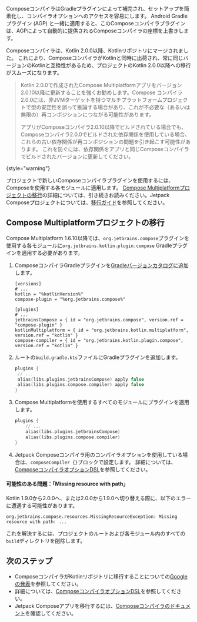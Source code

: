 [//]: # (title: Composeコンパイラの更新)

ComposeコンパイラはGradleプラグインによって補完され、セットアップを簡素化し、コンパイラオプションへのアクセスを容易にします。
Android Gradleプラグイン (AGP) と一緒に適用すると、このComposeコンパイラプラグインは、AGPによって自動的に提供されるComposeコンパイラの座標を上書きします。

Composeコンパイラは、Kotlin 2.0.0以降、Kotlinリポジトリにマージされました。
これにより、ComposeコンパイラがKotlinと同時に出荷され、常に同じバージョンのKotlinと互換性があるため、プロジェクトのKotlin 2.0.0以降への移行がスムーズになります。

> Kotlin 2.0.0で作成されたCompose Multiplatformアプリをバージョン2.0.10以降に更新することを強くお勧めします。Compose
> コンパイラ2.0.0には、非JVMターゲットを持つマルチプラットフォームプロジェクトで型の安定性を誤って推論する場合があり、これが不必要な（あるいは無限の）再コンポジションにつながる可能性があります。
>
> アプリがComposeコンパイラ2.0.10以降でビルドされている場合でも、Composeコンパイラ2.0.0でビルドされた依存関係を使用している場合、これらの古い依存関係が再コンポジションの問題を引き起こす可能性があります。
> これを防ぐには、依存関係をアプリと同じComposeコンパイラでビルドされたバージョンに更新してください。
>
{style="warning"}

プロジェクトで新しいComposeコンパイラプラグインを使用するには、Composeを使用する各モジュールに適用します。
[Compose Multiplatformプロジェクトの移行](#migrating-a-compose-multiplatform-project)の詳細については、引き続きお読みください。Jetpack Composeプロジェクトについては、[移行ガイド](https://kotlinlang.org/docs/compose-compiler-migration-guide.html#migrating-a-jetpack-compose-project)を参照してください。

## Compose Multiplatformプロジェクトの移行

Compose Multiplatform 1.6.10以降では、`org.jetbrains.compose`プラグインを使用する各モジュールに`org.jetbrains.kotlin.plugin.compose` Gradleプラグインを適用する必要があります。

1. ComposeコンパイラGradleプラグインを[Gradleバージョンカタログ](https://docs.gradle.org/current/userguide/platforms.html#sub:conventional-dependencies-toml)に追加します。

    ```
    [versions]
    # ...
    kotlin = "%kotlinVersion%"
    compose-plugin = "%org.jetbrains.compose%"
 
    [plugins]
    # ...
    jetbrainsCompose = { id = "org.jetbrains.compose", version.ref = "compose-plugin" }
    kotlinMultiplatform = { id = "org.jetbrains.kotlin.multiplatform", version.ref = "kotlin" }
    compose-compiler = { id = "org.jetbrains.kotlin.plugin.compose", version.ref = "kotlin" }
    ```

2. ルートの`build.gradle.kts`ファイルにGradleプラグインを追加します。

    ```kotlin
    plugins {
     // ...
     alias(libs.plugins.jetbrainsCompose) apply false
     alias(libs.plugins.compose.compiler) apply false
    }
    ```

3. Compose Multiplatformを使用するすべてのモジュールにプラグインを適用します。

    ```kotlin
    plugins { 
        // ...
        alias(libs.plugins.jetbrainsCompose)
        alias(libs.plugins.compose.compiler)
    }
    ```

4. Jetpack Composeコンパイラ用のコンパイラオプションを使用している場合は、`composeCompiler {}`ブロックで設定します。
   詳細については、[ComposeコンパイラオプションDSL](https://kotlinlang.org/docs/compose-compiler-options.html)を参照してください。

#### 可能性のある問題：「Missing resource with path」

Kotlin 1.9.0から2.0.0へ、または2.0.0から1.9.0へ切り替える際に、以下のエラーに遭遇する可能性があります。

```
org.jetbrains.compose.resources.MissingResourceException: Missing resource with path: ...
```

これを解決するには、プロジェクトのルートおよび各モジュール内のすべての`build`ディレクトリを削除します。

## 次のステップ

*   ComposeコンパイラがKotlinリポジトリに移行することについての[Googleの発表](https://android-developers.googleblog.com/2024/04/jetpack-compose-compiler-moving-to-kotlin-repository.html)を参照してください。
*   詳細については、[ComposeコンパイラオプションDSL](https://kotlinlang.org/docs/compose-compiler-options.html)を参照してください。
*   Jetpack Composeアプリを移行するには、[Composeコンパイラのドキュメント](https://kotlinlang.org/docs/compose-compiler-migration-guide.html)を確認してください。